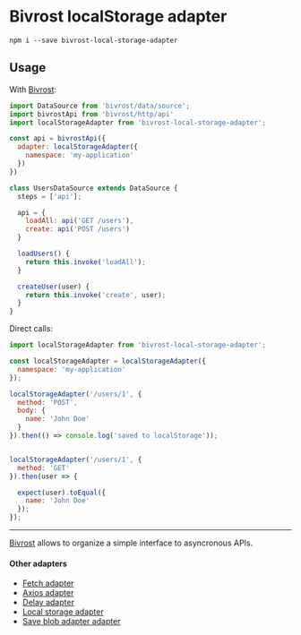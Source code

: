 # Bivrost localStorage adapter

```
npm i --save bivrost-local-storage-adapter
```

## Usage

With [Bivrost](https://github.com/tuchk4/bivrost):

```js
import DataSource from 'bivrost/data/source';
import bivrostApi from 'bivrost/http/api'
import localStorageAdapter from 'bivrost-local-storage-adapter';

const api = bivrostApi({
  adapter: localStorageAdapter({
    namespace: 'my-application'
  })
})

class UsersDataSource extends DataSource {
  steps = ['api'];

  api = {
    loadAll: api('GET /users'),
    create: api('POST /users')
  }

  loadUsers() {
    return this.invoke('loadAll');
  }

  createUser(user) {
    return this.invoke('create', user);
  }
}
```
Direct calls:

```js
import localStorageAdapter from 'bivrost-local-storage-adapter';

const localStorageAdapter = localStorageAdapter({
  namespace: 'my-application'
});

localStorageAdapter('/users/1', {
  method: 'POST',
  body: {
    name: 'John Doe'
  }
}).then(() => console.log('saved to localStorage'));


localStorageAdapter('/users/1', {
  method: 'GET'
}).then(user => {

  expect(user).toEqual({
    name: 'John Doe'
  });
});
```

----

[Bivrost](https://github.com/tuchk4/bivrost) allows to organize a simple interface to asyncronous APIs.

#### Other adapters

  * [Fetch adapter](https://github.com/tuchk4/bivrost-fetch-adapter)
  * [Axios adapter](https://github.com/tuchk4/bivrost-axios-adapter)
  * [Delay adapter](https://github.com/tuchk4/bivrost-delay-adapter)
  * [Local storage adapter](https://github.com/tuchk4/bivrost-local-storage-adapter)
  * [Save blob adapter adapter](https://github.com/tuchk4/bivrost-save-blob-adapter)
